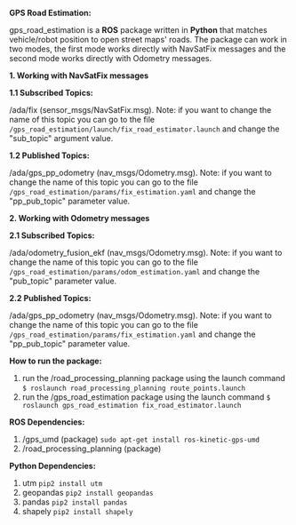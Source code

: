 **GPS Road Estimation:**

gps_road_estimation is a **ROS** package written in **Python** that matches vehicle/robot position to open street maps' roads. The package can work in two modes, the first mode works directly with NavSatFix messages and the second mode works directly with Odometry messages.

**1. Working with NavSatFix messages**

**1.1 Subscribed Topics:**

/ada/fix (sensor_msgs/NavSatFix.msg). Note: if you want to change the name of this topic you can go to the file `/gps_road_estimation/launch/fix_road_estimator.launch` and change the "sub_topic" argument value.

**1.2 Published Topics:**

/ada/gps_pp_odometry (nav_msgs/Odometry.msg). Note: if you want to change the name of this topic you can go to the file `/gps_road_estimation/params/fix_estimation.yaml` and change the "pp_pub_topic" parameter value.

**2. Working with Odometry messages**

**2.1 Subscribed Topics:**

/ada/odometry_fusion_ekf (nav_msgs/Odometry.msg). Note: if you want to change the name of this topic you can go to the file `/gps_road_estimation/params/odom_estimation.yaml` and change the "pub_topic" parameter value.

**2.2 Published Topics:**

/ada/gps_pp_odometry (nav_msgs/Odometry.msg). Note: if you want to change the name of this topic you can go to the file `/gps_road_estimation/params/fix_estimation.yaml` and change the "pp_pub_topic" parameter value.

**How to run the package:**

1. run the /road_processing_planning package using the launch command `$ roslaunch road_processing_planning route_points.launch`
2. run the /gps_road_estimation package using the launch command `$ roslaunch gps_road_estimation fix_road_estimator.launch`

**ROS Dependencies:**

1. /gps_umd (package) `sudo apt-get install ros-kinetic-gps-umd`
2. /road_processing_planning (package)

**Python Dependencies:**

1. utm `pip2 install utm`
2. geopandas `pip2 install geopandas`
3. pandas `pip2 install pandas`
4. shapely `pip2 install shapely`
